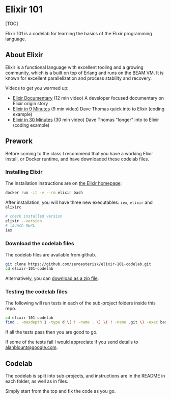 # Elixir 101

[TOC]

Elixir 101 is a codelab for learning the basics of the Elixir programming
language.

## About Elixir

Elixir is a functional language with excellent tooling and a growing community, which is a built on top of Erlang and runs on the BEAM VM.  It is known for excellent parallelization and process stability and recovery.

Videos to get you warmed up:
* [Elixir Documentary](http://doc.honeypot.io/elixir-documentary-2018/)
  (12 min video)
  A developer focused documentary on Elixir origin story
* [Elixir in 9 Minutes](https://www.youtube.com/watch?v=hht9s6nAAx8)
  (9 min video)
  Dave Thomas quick into to Elixir (coding example)
* [Elixir in 30 Minutes](https://www.youtube.com/watch?v=a-off4Vznjs)
  (30 min video)
  Dave Thomas "longer" into to Elixir (coding example)

## Prework

Before coming to the class I recommend that you have a working Elixir install,
or Docker runtime, and have downloaded these codelab files.

### Installing Elixir

The installation instructions are on
[the Elixir homepage](https://elixir-lang.org/install.html):

```sh
docker run -it -v --rm elixir bash
```

After installation, you will have three new executables: `iex`, `elixir` and `elixirc`

```sh
# check installed version
elixir --version
# launch REPL
iex
```

### Download the codelab files

The codelab files are available from github.

```sh
git clone https://github.com/zeroasterisk/elixir-101-codelab.git
cd elixir-101-codelab
```

Alternatively, you can
[download as a zip file](https://github.com/zeroasterisk/elixir-101-codelab/archive/master.zip).

### Testing the codelab files

The following will run tests in each of the sub-project folders inside this repo.

```sh
cd elixir-101-codelab
find . -maxdepth 1 -type d \( ! -name . \) \( ! -name .git \) -exec bash -c  "cd '{}' && mix test" \;
```

If all the tests pass then you are good to go.

If some of the tests fail I would appreciate if you send details to alanblount@google.com.

## Codelab

The codelab is split into sub-projects, and instructions are in the README in each folder, as well as in files.

Simply start from the top and fix the code as you go.

